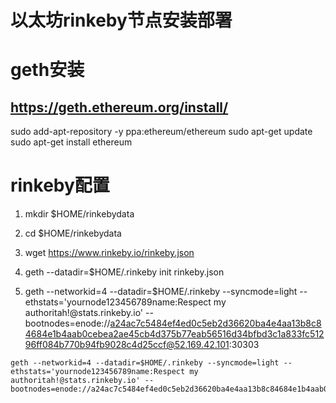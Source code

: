 
# 以太坊rinkeby节点安装部署


# geth安装

##  https://geth.ethereum.org/install/
sudo add-apt-repository -y ppa:ethereum/ethereum
sudo apt-get update
sudo apt-get install ethereum

# rinkeby配置

1. mkdir $HOME/rinkebydata

2. cd $HOME/rinkebydata

3. wget https://www.rinkeby.io/rinkeby.json 

4. geth --datadir=$HOME/.rinkeby init rinkeby.json

5. geth --networkid=4 --datadir=$HOME/.rinkeby --syncmode=light --ethstats='yournode123456789name:Respect my authoritah!@stats.rinkeby.io' --bootnodes=enode://a24ac7c5484ef4ed0c5eb2d36620ba4e4aa13b8c84684e1b4aab0cebea2ae45cb4d375b77eab56516d34bfbd3c1a833fc51296ff084b770b94fb9028c4d25ccf@52.169.42.101:30303


```shell
geth --networkid=4 --datadir=$HOME/.rinkeby --syncmode=light --ethstats='yournode123456789name:Respect my authoritah!@stats.rinkeby.io' --bootnodes=enode://a24ac7c5484ef4ed0c5eb2d36620ba4e4aa13b8c84684e1b4aab0cebea2ae45cb4d375b77eab56516d34bfbd3c1a833fc51296ff084b770b94fb9028c4d25ccf@52.169.42.101:30303

```
